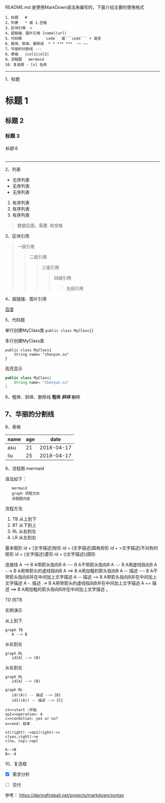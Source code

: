 README.md 是使用MarkDown语法来编写的，下面介绍主要的使用格式 <br>

    1、标题   #
    2、列表   * 或 1.空格
    3、区块引用  >
    4、超链接、图片引用 [name](url)
    5、代码框          `code`  或```code``` + 语言
    6、粗体、斜体、删除线  * * *** ***  ~~ ~~
    7、华丽的分割线 ---
    8、表格   |col1|col2|
    9、流程图   mermaid
    10、复选框 - [x] 名称

---

1、标题
# 标题 1
## 标题 2
### 标题 3
###### 标题 6
---

2、列表
* 无序列表
* 无序列表
* 无序列表

1. 有序列表
2. 有序列表
3. 有序列表
> 数据后面，需要. 和空格

3、区块引用

> 一级引用
>> 二级引用
>>> 三级引用
>>>> 四级引用
>>>>> 五级引用


4、超链接、图片引用

[百度](http://www.baidu.com)

5、代码框

单行创建MyClass类
`public class MyClass{}`

多行创建MyClass类
```
public class MyClass{
    String name= "zhenyun.su"
}
```

高亮显示
``` java
public class MyClass{
    String name= "zhenyun.su"
}
```

 
6、粗体、斜体、删除线
 **粗体**
 ***斜体***
 ~~删除~~

7、华丽的分割线
---

8、表格

| name | age | date|
|-|-|-| 
| asu | 21 | 2018-04-17|
| liu | 25 | 2018-04-17|


9、流程图   mermaid

语法如下：
```
   mermaid
   graph 流程方向
   流程图内容
```
流程方法
1. TB 从上到下
2. BT 从下到上
3. RL 从右到左
4. LR 从左到右

基本图形
id + [文字描述]矩形
id + (文字描述)圆角矩形
id + >文字描述]不对称的矩形
id + {文字描述}菱形
id + ((文字描述))圆形

连接线
A --> B     A带箭头指向B
A --- B      A不带箭头指向B
A -.- B      A用虚线指向B
A -.-> B    A用带箭头的虚线指向B
A ==> B   A用加粗的箭头指向B
A -- 描述 --- B       A不带箭头指向B并在中间加上文字描述
A -- 描述 --> B      A带箭头指向B并在中间加上文字描述
A -. 描述 .-> B      A用带箭头的虚线指向B并在中间加上文字描述
A == 描述 ==> B  A用加粗的箭头指向B并在中间加上文字描述
。

TD 同TB

实例演示

从上到下

```mermaid
graph TB
   A --> B
```

从右到左
```mermaid
graph RL
   id[A] --> (B)
```
从右到左
```mermaid
graph RL
   id[A] --> (B)
```
```mermaid
graph RL
   id((A)) -- 描述 --> {B}
   id1((A)) -- 描述 --> {C}
```
 
```flow
st=>start :开始
op1=>operation: A
c=>condition: yes or no?
e=>end: 结束

st(right) ->op1(right)->c
c(yes,right)->e
c(no, top)->opl
```

```seq
A-->B
B<--A
```


10、复选框

- [x] 需求分析
- [ ] 交付


参考：
https://daringfireball.net/projects/markdown/syntax
